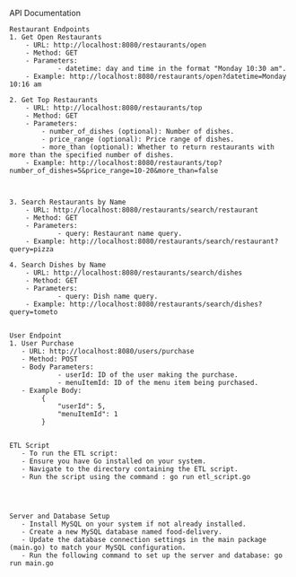 API Documentation

    Restaurant Endpoints
    1. Get Open Restaurants
        - URL: http://localhost:8080/restaurants/open
        - Method: GET
        - Parameters:
                - datetime: day and time in the format "Monday 10:30 am".
        - Example: http://localhost:8080/restaurants/open?datetime=Monday 10:16 am
    
    2. Get Top Restaurants
        - URL: http://localhost:8080/restaurants/top
        - Method: GET
        - Parameters:
            - number_of_dishes (optional): Number of dishes.
            - price_range (optional): Price range of dishes.
            - more_than (optional): Whether to return restaurants with more than the specified number of dishes.
        - Example: http://localhost:8080/restaurants/top?number_of_dishes=5&price_range=10-20&more_than=false 


        
    3. Search Restaurants by Name
        - URL: http://localhost:8080/restaurants/search/restaurant
        - Method: GET
        - Parameters:
                - query: Restaurant name query.
        - Example: http://localhost:8080/restaurants/search/restaurant?query=pizza
        
    4. Search Dishes by Name
        - URL: http://localhost:8080/restaurants/search/dishes
        - Method: GET
        - Parameters:
                - query: Dish name query.
        - Example: http://localhost:8080/restaurants/search/dishes?query=tometo


    User Endpoint
    1. User Purchase
       - URL: http://localhost:8080/users/purchase
       - Method: POST
       - Body Parameters:
                - userId: ID of the user making the purchase.
                - menuItemId: ID of the menu item being purchased.
       - Example Body:
            {
  		        "userId": 5,
   		        "menuItemId": 1
            }


    ETL Script
       - To run the ETL script:
       - Ensure you have Go installed on your system.
       - Navigate to the directory containing the ETL script.
       - Run the script using the command : go run etl_script.go




    Server and Database Setup
       - Install MySQL on your system if not already installed.
       - Create a new MySQL database named food-delivery.
       - Update the database connection settings in the main package (main.go) to match your MySQL configuration.
       - Run the following command to set up the server and database: go run main.go
